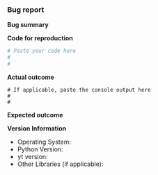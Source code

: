 <!--To help us understand and resolve your issue, please fill out the form to
the best of your ability.-->
<!--You can feel free to delete the sections that do not apply.-->

### Bug report

**Bug summary**

<!--A short 1-2 sentences that succinctly describes the bug-->

**Code for reproduction**

<!--A minimum code snippet required to reproduce the bug, also minimizing the
number of dependencies required.-->

<!-- If you need to use a data file to trigger the issue you're having, consider
using one of the datasets from the yt data hub (http://yt-project.org/data). If
your issue cannot be triggered using a public dataset, you can use the yt
curldrop (https://docs.hub.yt/services.html#curldrop) to share data
files. Please include a link to the dataset in the issue if you use the
curldrop.-->

```python
# Paste your code here
#
#
```

**Actual outcome**

<!--The output produced by the above code, which may be a screenshot, console
output, etc.-->

```
# If applicable, paste the console output here
#
#
```

**Expected outcome**

<!--A description of the expected outcome from the code snippet-->
<!--If this used to work in an earlier version of yt, please note the
version it used to work on-->

**Version Information**
<!--Please specify your platform and versions of the relevant libraries you are
using:-->
  * Operating System:
  * Python Version:
  * yt version:
  * Other Libraries (if applicable):

<!--Please tell us how you installed yt and python e.g., from source,
pip, conda. If you installed from conda, please specify which channel you used
if not the default-->
